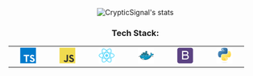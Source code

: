 <div align="center">
  
<!--   <img src="https://readme-typing-svg.herokuapp.com?center=true&vCenter=true&lines=I'm+a+full-stack+developer.;Mostly+self-taught.;Always+learning!"> -->
![CrypticSignal's stats](https://github-readme-stats.vercel.app/api?username=CrypticSignal&rank_icon=percentile&show_icons=true&count_private=true&hide=contribs,issues&theme=ocean_dark)
  <h3>Tech Stack:</h3>
  <table>
    <tr>
      <td align="center" width="64">
        <a>
          <img src="./SVGs/ts.svg" width="32" height="32" alt="TypeScript" />
        </a>
      </td>
      <td align="center" width="64">
        <a>
          <img src="./SVGs/js.svg" width="32" height="32" alt="JavaScript" />
        </a>
      </td>
      <td align="center" width="64">
        <a >
          <img src="./SVGs/react.svg" width="32" height="32" alt="React" />
        </a>
      </td>
      <td align="center" width="64"> 
        <a >
          <img src="./SVGs/docker.svg" width="32" height="32" alt="Docker" />
        </a>
      </td>
      <td align="center" width="64">
        <a>
          <img src="./SVGs/bootstrap.svg" width="32" height="32" alt="Bootstrap" />
        </a>
      </td>
      <td align="center" width="64">
        <a>
          <img src="./SVGs/python.svg" width="32" height="32" alt="Python" />
        </a>
      </td>
    </tr>
  </table>
</div>
